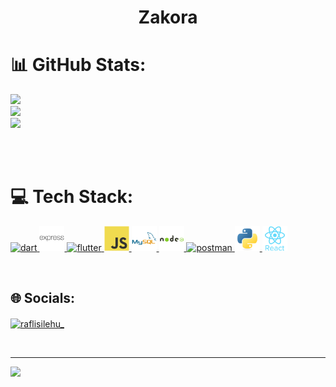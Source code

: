 <h1 align="center">Zakora</h1>

# 📊 GitHub Stats:
![](https://github-readme-stats.vercel.app/api?username=zakoraa&theme=radical&hide_border=false&include_all_commits=true&count_private=true)<br/>
![](https://github-readme-streak-stats.herokuapp.com/?user=zakoraa&theme=radical&hide_border=false)<br/>
![](https://github-readme-stats.vercel.app/api/top-langs/?username=zakoraa&theme=radical&hide_border=false&include_all_commits=true&count_private=true&layout=compact)

</br>
</br>

# 💻 Tech Stack:
<p align="left"> <a href="https://dart.dev" target="_blank" rel="noreferrer"> <img src="https://www.vectorlogo.zone/logos/dartlang/dartlang-icon.svg" alt="dart" width="40" height="40"/> </a> <a href="https://expressjs.com" target="_blank" rel="noreferrer"> <img src="https://raw.githubusercontent.com/devicons/devicon/master/icons/express/express-original-wordmark.svg" alt="express" width="40" height="40"/> </a> <a href="https://flutter.dev" target="_blank" rel="noreferrer"> <img src="https://www.vectorlogo.zone/logos/flutterio/flutterio-icon.svg" alt="flutter" width="40" height="40"/> </a> <a href="https://developer.mozilla.org/en-US/docs/Web/JavaScript" target="_blank" rel="noreferrer"> <img src="https://raw.githubusercontent.com/devicons/devicon/master/icons/javascript/javascript-original.svg" alt="javascript" width="40" height="40"/> </a> <a href="https://www.mysql.com/" target="_blank" rel="noreferrer"> <img src="https://raw.githubusercontent.com/devicons/devicon/master/icons/mysql/mysql-original-wordmark.svg" alt="mysql" width="40" height="40"/> </a> <a href="https://nodejs.org" target="_blank" rel="noreferrer"> <img src="https://raw.githubusercontent.com/devicons/devicon/master/icons/nodejs/nodejs-original-wordmark.svg" alt="nodejs" width="40" height="40"/> </a> <a href="https://postman.com" target="_blank" rel="noreferrer"> <img src="https://www.vectorlogo.zone/logos/getpostman/getpostman-icon.svg" alt="postman" width="40" height="40"/> </a> <a href="https://www.python.org" target="_blank" rel="noreferrer"> <img src="https://raw.githubusercontent.com/devicons/devicon/master/icons/python/python-original.svg" alt="python" width="40" height="40"/> </a> <a href="https://reactjs.org/" target="_blank" rel="noreferrer"> <img src="https://raw.githubusercontent.com/devicons/devicon/master/icons/react/react-original-wordmark.svg" alt="react" width="40" height="40"/> </a> </p>

</br>

## 🌐 Socials:
<p align="left">
<a href="https://instagram.com/raflisilehu_" target="blank"><img align="center" src="https://raw.githubusercontent.com/rahuldkjain/github-profile-readme-generator/master/src/images/icons/Social/instagram.svg" alt="raflisilehu_" height="30" width="40" /></a>
</p>

</br>

---
[![](https://visitcount.itsvg.in/api?id=zakoraa&icon=2&color=1)](https://visitcount.itsvg.in)


<!-- Proudly created with GPRM ( https://gprm.itsvg.in ) -->
